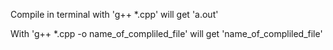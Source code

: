 Compile in terminal with 'g++ *.cpp' will get 'a.out'

With 'g++ *.cpp -o name_of_compliled_file' will get 'name_of_compliled_file'